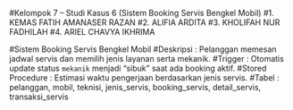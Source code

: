 #Kelompok 7 – Studi Kasus 6 (Sistem Booking Servis Bengkel Mobil)
#1. KEMAS FATIH AMANASER RAZAN
#2. ALIFIA ARDITA
#3. KHOLIFAH NUR FADHILAH
#4. ARIEL CHAVYA IKHRIMA

#Sistem Booking Servis Bengkel Mobil
#Deskripsi : Pelanggan memesan jadwal servis dan memilih jenis layanan serta mekanik. 
#Trigger : Otomatis update status `mekanik` menjadi “sibuk” saat ada booking aktif. 
#Stored Procedure : Estimasi waktu pengerjaan berdasarkan jenis servis. 
#Tabel : pelanggan, mobil, teknisi, jenis_servis, booking_servis, detail_servis, transaksi_servis
